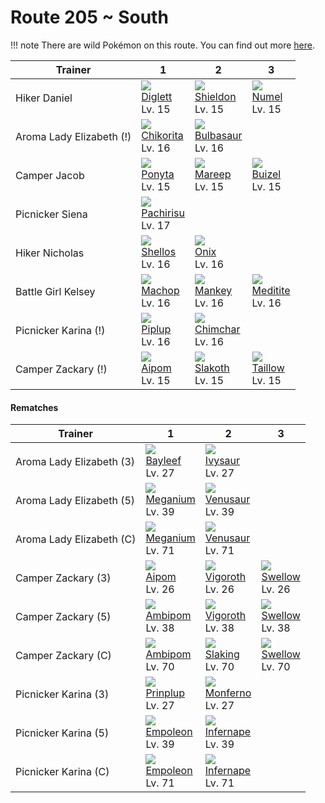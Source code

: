 # Route 205 ~ South

!!! note
    There are wild Pokémon on this route. You can find out more [here](../../wild_pokemon/route_205__south/).


Trainer                  | 1                                   | 2                                   | 3
---                      | ---                                 | ---                                 | ---
Hiker Daniel             | ![][050]<br> [Diglett]<br> Lv. 15   | ![][410]<br> [Shieldon]<br> Lv. 15  | ![][322]<br> [Numel]<br> Lv. 15
Aroma Lady Elizabeth (!) | ![][152]<br> [Chikorita]<br> Lv. 16 | ![][001]<br> [Bulbasaur]<br> Lv. 16
Camper Jacob             | ![][077]<br> [Ponyta]<br> Lv. 15    | ![][179]<br> [Mareep]<br> Lv. 15    | ![][418]<br> [Buizel]<br> Lv. 15
Picnicker Siena          | ![][417]<br> [Pachirisu]<br> Lv. 17
Hiker Nicholas           | ![][422]<br> [Shellos]<br> Lv. 16   | ![][095]<br> [Onix]<br> Lv. 16
Battle Girl Kelsey       | ![][066]<br> [Machop]<br> Lv. 16    | ![][056]<br> [Mankey]<br> Lv. 16    | ![][307]<br> [Meditite]<br> Lv. 16
Picnicker Karina (!)     | ![][393]<br> [Piplup]<br> Lv. 16    | ![][390]<br> [Chimchar]<br> Lv. 16
Camper Zackary (!)       | ![][190]<br> [Aipom]<br> Lv. 15     | ![][287]<br> [Slakoth]<br> Lv. 15   | ![][276]<br> [Taillow]<br> Lv. 15

#### Rematches

Trainer                  | 1                                   | 2                                   | 3
---                      | ---                                 | ---                                 | ---
Aroma Lady Elizabeth (3) | ![][153]<br> [Bayleef]<br> Lv. 27   | ![][002]<br> [Ivysaur]<br> Lv. 27
Aroma Lady Elizabeth (5) | ![][154]<br> [Meganium]<br> Lv. 39  | ![][003]<br> [Venusaur]<br> Lv. 39
Aroma Lady Elizabeth (C) | ![][154]<br> [Meganium]<br> Lv. 71  | ![][003]<br> [Venusaur]<br> Lv. 71
Camper Zackary (3)       | ![][190]<br> [Aipom]<br> Lv. 26     | ![][288]<br> [Vigoroth]<br> Lv. 26  | ![][277]<br> [Swellow]<br> Lv. 26
Camper Zackary (5)       | ![][424]<br> [Ambipom]<br> Lv. 38   | ![][288]<br> [Vigoroth]<br> Lv. 38  | ![][277]<br> [Swellow]<br> Lv. 38
Camper Zackary (C)       | ![][424]<br> [Ambipom]<br> Lv. 70   | ![][289]<br> [Slaking]<br> Lv. 70   | ![][277]<br> [Swellow]<br> Lv. 70
Picnicker Karina (3)     | ![][394]<br> [Prinplup]<br> Lv. 27  | ![][391]<br> [Monferno]<br> Lv. 27
Picnicker Karina (5)     | ![][395]<br> [Empoleon]<br> Lv. 39  | ![][392]<br> [Infernape]<br> Lv. 39
Picnicker Karina (C)     | ![][395]<br> [Empoleon]<br> Lv. 71  | ![][392]<br> [Infernape]<br> Lv. 71

[Bulbasaur]: ../../pokemon_changes/001/
[Ivysaur]: ../../pokemon_changes/002/
[Venusaur]: ../../pokemon_changes/003/
[Diglett]: ../../pokemon_changes/050/
[Mankey]: ../../pokemon_changes/056/
[Machop]: ../../pokemon_changes/066/
[Ponyta]: ../../pokemon_changes/077/
[Onix]: ../../pokemon_changes/095/
[Chikorita]: ../../pokemon_changes/152/
[Bayleef]: ../../pokemon_changes/153/
[Meganium]: ../../pokemon_changes/154/
[Mareep]: ../../pokemon_changes/179/
[Aipom]: ../../pokemon_changes/190/
[Taillow]: ../../pokemon_changes/276/
[Swellow]: ../../pokemon_changes/277/
[Slakoth]: ../../pokemon_changes/287/
[Vigoroth]: ../../pokemon_changes/288/
[Slaking]: ../../pokemon_changes/289/
[Meditite]: ../../pokemon_changes/307/
[Numel]: ../../pokemon_changes/322/
[Chimchar]: ../../pokemon_changes/390/
[Monferno]: ../../pokemon_changes/391/
[Infernape]: ../../pokemon_changes/392/
[Piplup]: ../../pokemon_changes/393/
[Prinplup]: ../../pokemon_changes/394/
[Empoleon]: ../../pokemon_changes/395/
[Shieldon]: ../../pokemon_changes/410/
[Pachirisu]: ../../pokemon_changes/417/
[Buizel]: ../../pokemon_changes/418/
[Shellos]: ../../pokemon_changes/422/
[Ambipom]: ../../pokemon_changes/424/
[001]: ../img/pokemon/001.png
[002]: ../img/pokemon/002.png
[003]: ../img/pokemon/003.png
[050]: ../img/pokemon/050.png
[056]: ../img/pokemon/056.png
[066]: ../img/pokemon/066.png
[077]: ../img/pokemon/077.png
[095]: ../img/pokemon/095.png
[152]: ../img/pokemon/152.png
[153]: ../img/pokemon/153.png
[154]: ../img/pokemon/154.png
[179]: ../img/pokemon/179.png
[190]: ../img/pokemon/190.png
[276]: ../img/pokemon/276.png
[277]: ../img/pokemon/277.png
[287]: ../img/pokemon/287.png
[288]: ../img/pokemon/288.png
[289]: ../img/pokemon/289.png
[307]: ../img/pokemon/307.png
[322]: ../img/pokemon/322.png
[390]: ../img/pokemon/390.png
[391]: ../img/pokemon/391.png
[392]: ../img/pokemon/392.png
[393]: ../img/pokemon/393.png
[394]: ../img/pokemon/394.png
[395]: ../img/pokemon/395.png
[410]: ../img/pokemon/410.png
[417]: ../img/pokemon/417.png
[418]: ../img/pokemon/418.png
[422]: ../img/pokemon/422.png
[424]: ../img/pokemon/424.png
